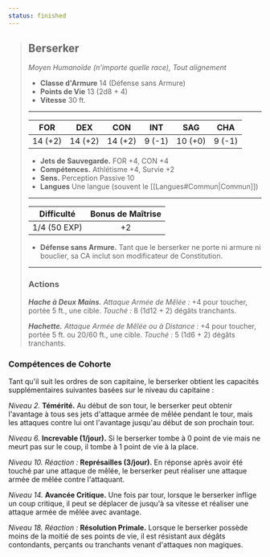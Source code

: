 ```yaml
---
status: finished
---
```

>## Berserker
>*Moyen Humanoïde (n'importe quelle race), Tout alignement*
>
>- **Classe d'Armure** 14 (Défense sans Armure)
>- **Points de Vie** 13 (2d8 + 4)
>- **Vitesse** 30 ft.
>___
>|FOR|DEX|CON|INT|SAG|CHA|
>|:---:|:---:|:---:|:---:|:---:|:---:|
>|14 (+2)|14 (+2)|14 (+2)|9 (-1)|10 (+0)|9 (-1)|
> 
> - __Jets de Sauvegarde.__ FOR +4, CON +4
> - __Compétences.__ Athlétisme +4, Survie +2
> - __Sens.__ Perception Passive 10
> - __Langues__ Une langue (souvent le [[Langues#Commun|Commun]])
>___
> | Difficulté | Bonus de Maîtrise |
> |:-:|:-:|
> | 1/4 (50 EXP) | +2 |
> - __Défense sans Armure.__ Tant que le berserker ne porte ni armure ni bouclier, sa CA inclut son modificateur de Constitution.
>___
>
>### Actions
>***Hache à Deux Mains.*** *Attaque Armée de Mêlée :* +4 pour toucher, portée 5 ft., une cible. *Touché :* 8 (1d12 + 2) dégâts tranchants.
>
>***Hachette.*** *Attaque Armée de Mêlée ou à Distance :* +4 pour toucher, portée 5 ft. ou 20/60 ft., une cible. *Touché :* 5 (1d6 + 2) dégâts tranchants.
### Compétences de Cohorte

Tant qu'il suit les ordres de son capitaine, le berserker obtient les capacités supplémentaires suivantes basées sur le niveau du capitaine :

_Niveau 2._ __Témérité.__ Au début de son tour, le berserker peut obtenir l'avantage à tous ses jets d'attaque armée de mêlée pendant le tour, mais les attaques contre lui ont l'avantage jusqu'au début de son prochain tour.

_Niveau 6._ __Increvable (1/jour).__ Si le berserker tombe à 0 point de vie mais ne meurt pas sur le coup, il tombe à 1 point de vie à la place.

_Niveau 10._ _Réaction :_ __Représailles (3/jour).__ En réponse après avoir été touché par une attaque de mêlée, le berserker peut réaliser une attaque armée de mêlée contre l'attaquant.

_Niveau 14._ __Avancée Critique.__ Une fois par tour, lorsque le berserker inflige un coup critique, il peut se déplacer de jusqu'à sa vitesse et réaliser une attaque armée de mêlée avec avantage.

_Niveau 18._ _Réaction :_ __Résolution Primale.__ Lorsque le berserker possède moins de la moitié de ses points de vie, il est résistant aux dégâts contondants, perçants ou tranchants venant d'attaques non magiques.